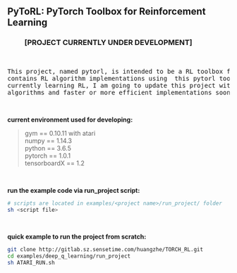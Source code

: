 ## PyToRL: PyTorch Toolbox for Reinforcement Learning
### &nbsp; &nbsp; &nbsp; &nbsp; &nbsp; [PROJECT CURRENTLY UNDER DEVELOPMENT]

&nbsp;  
<pre>
This project, named pytorl, is intended to be a RL toolbox for pytorch and 
contains RL algorithm implementations using  this pytorl toolbox. As I am 
currently learning RL, I am going to update this project with other agents, 
algorithms and faster or more efficient implementations soon.
</pre>
&nbsp;  

**current environment used for developing:**
> gym == 0.10.11 with atari  
> numpy == 1.14.3  
> python == 3.6.5  
> pytorch == 1.0.1  
> tensorboardX == 1.2  

&nbsp;  

**run the example code via run_project script:**
```bash
# scripts are located in examples/<project name>/run_project/ folder
sh <script file> 
```

&nbsp;  

**quick example to run the project from scratch:**
```bash
git clone http://gitlab.sz.sensetime.com/huangzhe/TORCH_RL.git
cd examples/deep_q_learning/run_project
sh ATARI_RUN.sh
```